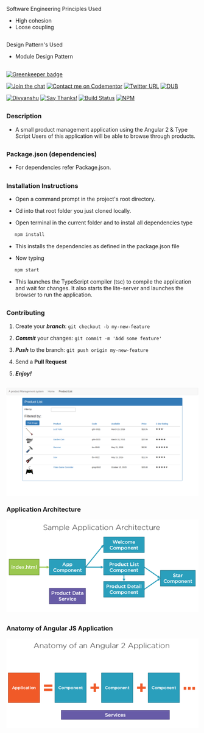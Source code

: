
Software Engineering Principles Used

* High  cohesion
* Loose coupling

##

Design Pattern's Used

* Module Design Pattern

##

[![Greenkeeper badge](https://badges.greenkeeper.io/divyanshu-rawat/A-Product-Management-App.svg)](https://greenkeeper.io/)

[![Join the chat](https://img.shields.io/badge/gitter-join%20chat%20%E2%86%92-brightgreen.svg)](https://gitter.im/divyanshu001)
[![Contact me on Codementor](https://cdn.codementor.io/badges/contact_me_github.svg)](https://www.codementor.io/divyanshurawat?utm_source=github&utm_medium=button&utm_term=divyanshurawat&utm_campaign=github)
[![Twitter URL](https://img.shields.io/twitter/url/http/shields.io.svg?style=social)](https://twitter.com/r46956)
[![DUB](https://img.shields.io/dub/l/vibe-d.svg?style=flat)](https://divyanshu.mit-license.org/)

[![Divyanshu](https://img.shields.io/badge/divyanshu-owner-brightgreen.svg?style=flat)](http://www.divyanshurawat.in)
[![Say Thanks!](https://img.shields.io/badge/Say%20Thanks-!-1EAEDB.svg)](https://saythanks.io/to/divyanshu-rawat)
[![Build Status](https://travis-ci.org/divyanshu-rawat/JS-Testing.svg?branch=master)](https://travis-ci.org/divyanshu-rawat/JS-Testing)
[![NPM](https://img.shields.io/badge/npm-v3.10.10-blue.svg)](https://www.npmjs.com/package/npm)

##


### Description

* A small product management application using the Angular 2 & Type Script Users of this application will be able to browse     through products.

##

### Package.json (dependencies)
  
* For dependencies refer Package.json.

##

### Installation Instructions

* Open a command prompt in the project's root directory.

* Cd into that root folder you just cloned locally.

* Open terminal in the current folder and to install all dependencies type 

```javascript
   npm install 
```

* This installs the dependencies as defined in the package.json file

* Now typing 

```javascript
   npm start 
```

* This launches the TypeScript compiler (tsc) to compile the application and wait for changes. 
  It also starts the lite-server and launches the browser to run the application.


##

### Contributing

1. Create your **_branch_**: `git checkout -b my-new-feature`

2. **_Commit_** your changes: `git commit -m 'Add some feature'`

3. **_Push_** to the branch: `git push origin my-new-feature`

4. Send a **Pull Request**

5. **_Enjoy!_**

##


![alt tag](https://github.com/divyanshu-rawat/A-Product-Management-App/blob/master/app/home/images/abc.png)

### Application Architecture

![alt tag](https://github.com/divyanshu-rawat/A-Product-Management-App/blob/master/app/home/images/architecture.png)

##

### Anatomy of Angular JS Application

![alt tag](https://github.com/divyanshu-rawat/A-Product-Management-App/blob/master/app/home/images/anatomy.png)

##




